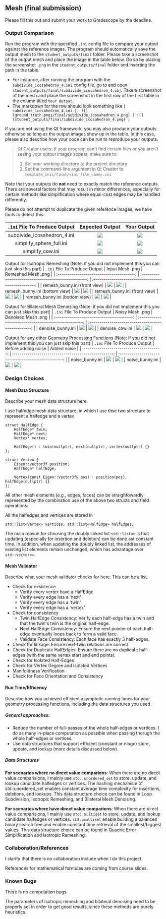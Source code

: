 ## Mesh (final submission)

Please fill this out and submit your work to Gradescope by the deadline.

### Output Comparison
Run the program with the specified `.ini` config file to compare your output against the reference images. The program should automatically save the output mesh to the `student_outputs/final` folder. Please take a screenshot of the output mesh and place the image in the table below. Do so by placing the screenshot `.png` in the `student_outputs/final` folder and inserting the path in the table.

- For instance, after running the program with the `subdivide_icosahedron_4.ini` config file, go to and open `student_outputs/final/subdivide_icosahedron_4.obj`. Take a screenshot of the mesh and place the screenshot in the first row of the first table in the column titled `Your Output`.
- The markdown for the row should look something like `| subdivide_icosahedron_4.ini |  ![](ground_truth_pngs/final/subdivide_icosahedron_4.png) | ![](student_outputs/final/subdivide_icosahedron_4.png) |`

If you are not using the Qt framework, you may also produce your outputs otherwise so long as the output images show up in the table. In this case, please also describe how your code can be run to reproduce your outputs.

> Qt Creator users: If your program can't find certain files or you aren't seeing your output images appear, make sure to:<br/>
> 1. Set your working directory to the project directory
> 2. Set the command-line argument in Qt Creator to `template_inis/final/<ini_file_name>.ini`

Note that your outputs do **not** need to exactly match the reference outputs. There are several factors that may result in minor differences, especially for certain methods like simplification where equal-cost edges may be handled differently.



Please do not attempt to duplicate the given reference images; we have tools to detect this.

| `.ini` File To Produce Output | Expected Output | Your Output |
| :---------------------------------------: | :--------------------------------------------------: | :-------------------------------------------------: | 
| subdivide_icosahedron_4.ini |  ![](ground_truth_pngs/final/subdivide_icosahedron_4.png) | ![](student_outputs/final/subdivide_icosahedron_4.png) |
| simplify_sphere_full.ini |  ![](ground_truth_pngs/final/simplify_sphere_full.png) | ![](student_outputs/final/simplify_sphere_full.png) |
| simplify_cow.ini | ![](ground_truth_pngs/final/simplify_cow.png) | ![](student_outputs/final/simplify_cow.png) |

Output for Isotropic Remeshing (Note: if you did not implement this you can just skip this part)
| `.ini` File To Produce Output | Input Mesh .png | Remeshed Mesh .png |
| :---------------------------------------: | :--------------------------------------------------: | :-------------------------------------------------: | 
| remesh_bunny.ini (front view) |  ![](student_outputs/final/bunny_original.png) | ![](student_outputs/final/bunny_remesh.png) |
| remesh_bunny.ini (bottom view) |  ![](student_outputs/final/bunny_bottom_original.png) | ![](student_outputs/final/bunny_bottom_remesh.png) |
| remesh_bunny.ini (front view) |  ![](student_outputs/final/peter_front_original.png) | ![](student_outputs/final/peter_front_remesh.png) |
| remesh_bunny.ini (bottom view) |  ![](student_outputs/final/peter_back_original.png) | ![](student_outputs/final/peter_back_remesh.png) |


Output for Bilateral Mesh Denoising (Note: if you did not implement this you can just skip this part)
| `.ini` File To Produce Output | Noisy Mesh .png | Denoised Mesh .png |
| :---------------------------------------: | :--------------------------------------------------: | :-------------------------------------------------: | 
| denoise_bunny.ini |  ![](student_outputs/final/noise_bunny.png) | ![](student_outputs/final/denoise_bunny.png) |
| denoise_cow.ini |  ![](student_outputs/final/noise_cow.png) | ![](student_outputs/final/denoise_cow.png) |



Output for any other Geometry Processing Functions (Note: if you did not implement this you can just skip this part)
| `.ini` File To Produce Output | Before adding noise | Added noise |
| :---------------------------------------: | :--------------------------------------------------: | :-------------------------------------------------: | 
| noise_bunny.ini |  ![](student_outputs/final/bunny_original.png) | ![](student_outputs/final/noise_bunny.png) |
| noise_bunny.ini |  ![](student_outputs/final/cow_original.png) | ![](student_outputs/final/noise_cow.png) |


### Design Choices

#### Mesh Data Structure 

Describe your mesh data structure here. 

I use halfedge mesh data structure, in which I use thse two structure to represent a halfedge and a vertex
```
struct HalfEdge {
    HalfEdge* twin;
    HalfEdge* next;
    Vertex* vertex;

    HalfEdge() : twin(nullptr), next(nullptr), vertex(nullptr) {}
};

struct Vertex {
    Eigen::Vector3f position;
    HalfEdge* halfEdge;
    
    Vertex(const Eigen::Vector3f& pos) : position(pos), halfEdge(nullptr) {}
};
```
All other mesh elements (e.g., edges, faces) can be straighfowardly represented by the combination use of the above two structs and field operations.

All the halfedges and vertices are stored in 
```
std::list<Vertex> vertices; std::list<HalfEdge> halfEdges;
```
The main reason for choosing the doubly linked list ```std::list<>``` is that updating (especially for insertion and deletion) can be done ast constant time. In addition, when updating the doubly linked list, the addresses of existing list elements remain unchanged, which has advantage over ```std::vector<>```.

#### Mesh Validator

Describe what your mesh validator checks for here. This can be a list.

- Check for exsistence
  - Verify every vertex have a HalfEdge
  - Verify every edge has a 'next'
  - Verify every edge has a 'twin'
  - Verify every edge has a 'vertex'
- Check for consistency
  - Twin HalfEdge Consistency: Verify each half-edge has a twin and that the twin's twin is the original half-edge.
  - Next HalfEdge Consistency: Ensure the next pointer of each half-edge eventually loops back to form a valid face.
  - Validate Face Consistency: Each face has exactly 3 half-edges.
- Check for linkage: Ensure next-twin relations are correct
- Check for Duplicate HalfEdges: Ensure there are no duplicate half-edges (with the same vertex start and end points).
- Check for Isolated Half-Edges
- Check for Vertex Degree and Isolated Vertices
- Manifoldness Verification
- Check for Face Orientation and Consistency

#### Run Time/Efficency 

Describe how you achieved efficient asymptotic running times for your geometry processing functions, including the data structures you used.

##### General approaches:
- Reduce the number of full-passes of the whole half-edges or vertices. I do as many in-place computation as possible when passing thorugh the whole half-edges or vertices.
- Use data structures that support efficient (constant or nlogn) store, update, and lookup (more details discussed below).

##### Data Structures

**For scenarios where no direct value comparions**: When there are no direct value comparisions, I mainly use ```std::unordered_set``` to store, update, and lookup candidate halfedges or vertices. The hashing mechanism of std::unordered_set enables constant average time complexity for insertions, deletions, and lookups. This data structure choice can be found in Loop Subdivision, Isotropic Remeshing, and Bilateral Mesh Denoising.

**For scenarios where have direct value comparions**: When there are direct value comparisions, I mainly use ```std::multiset``` to store, update, and lookup candidate halfedges or vertices. ```std::multiset``` enable building a balanced binary search tree and enable constant time retrieval of the smallest/biggest values. This data structure choice can be found in Quadric Error Simplification abd Isotropic Remeshing.

### Collaboration/References

I clarify that there is no collaboration include when I do this project.

References for mathematical formulas are coming from course slides.

### Known Bugs

There is no computation bugs.

The parameters of isotropic remeshing and bilateral denoising need to be properly set in order to get good results, since these methods are purely heuristics.
